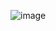 ![image](https://github.com/chenbr-rb22v22/chenbr-rb22v22/assets/151026186/767ea7a1-d8f0-4ec8-b246-65da4d1b75c9)
